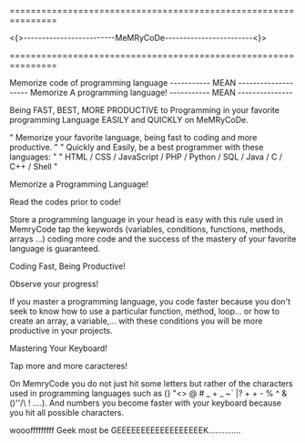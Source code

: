 ===============================================================

<{>-------------------------MeMRyCoDe------------------------<}>

===============================================================


Memorize code of programming language
----------- MEAN --------------------
Memorize A programming language!
----------- MEAN ---------------

Being FAST, BEST, MORE PRODUCTIVE to Programming in your favorite programming Language EASILY and QUICKLY on MeMRyCoDe.

" Memorize your favorite language, being fast to coding and more productive. "
" Quickly and Easily, be a best programmer with these languages: "
" HTML / CSS / JavaScript / PHP / Python / SQL / Java / C / C++ / Shell "


Memorize a Programming Language!

Read the codes prior to code!

Store a programming language in your head is easy with this rule used in MemryCode 
tap the keywords (variables, conditions, functions, methods, arrays ...) 
coding more code and the success of the mastery of your favorite language is guaranteed.


Coding Fast, Being Productive!

Observe your progress!

If you master a programming language, you code faster because you don't seek to know how to use a particular 
function, method, loop... or how to create an array, a variable,... 
with these conditions you will be more productive in your projects.


Mastering Your Keyboard!

Tap more and more caracteres!

On MemryCode you do not just hit some letters but rather of the characters used in programming languages such as
(} "<> @ # _ + _ ~` |? + + - % ^ & ()''/\ ! ....). And 
numbers you become faster with your keyboard because you hit all possible characters.





wooofffffffff
Geek most be GEEEEEEEEEEEEEEEEEEK..............

